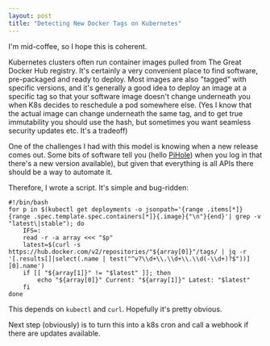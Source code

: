 ```yaml
---
layout: post
title: "Detecting New Docker Tags on Kubernetes"
---
```


I'm mid-coffee, so I hope this is coherent.

Kubernetes clusters often run container images pulled from The Great Docker Hub registry. It's certainly a very convenient place to find software, pre-packaged and ready to deploy. Most images are also "tagged" with specific versions, and it's generally a good idea to deploy an image at a specific tag so that your software image doesn't change underneath you when K8s decides to reschedule a pod somewhere else. (Yes I know that the actual image can change underneath the same tag, and to get true immutability you should use the hash, but sometimes you want seamless security updates etc. It's a tradeoff)

One of the challenges I had with this model is knowing when a new release comes out. Some bits of software tell you (hello [PiHole](https://pi-hole.net)) when you log in that there's a new version available), but given that everything is all APIs there should be a way to automate it.

Therefore, I wrote a script. It's simple and bug-ridden:

``` shell
#!/bin/bash
for p in $(kubectl get deployments -o jsonpath='{range .items[*]}{range .spec.template.spec.containers[*]}{.image}{"\n"}{end}'| grep -v  "latest\|stable"); do 
    IFS=:
    read -r -a array <<< "$p"
    latest=$(curl -s https://hub.docker.com/v2/repositories/"${array[0]}"/tags/ | jq -r '[.results[]|select(.name | test("^v?\\d+\\.\\d+\\.\\d(-\\d+)?$"))][0].name')
    if [[ "${array[1]}" != "$latest" ]]; then
        echo "${array[0]}" Current: "${array[1]}" Latest: "$latest"
    fi
done
```

This depends on `kubectl` and `curl`. Hopefully it's pretty obvious.

Next step (obviously) is to turn this into a k8s cron and call a webhook if there are updates available.